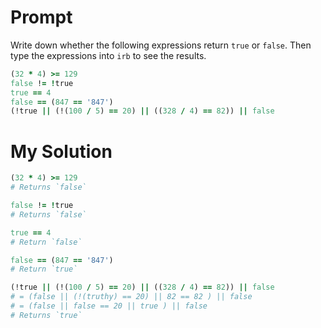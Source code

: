 # Prompt

Write down whether the following expressions return `true` or `false`. Then type the expressions into `irb` to see the results.

```ruby
(32 * 4) >= 129
false != !true
true == 4
false == (847 == '847')
(!true || (!(100 / 5) == 20) || ((328 / 4) == 82)) || false
```

# My Solution

```ruby
(32 * 4) >= 129
# Returns `false`

false != !true
# Returns `false`

true == 4
# Return `false`

false == (847 == '847')
# Return `true`

(!true || (!(100 / 5) == 20) || ((328 / 4) == 82)) || false
# = (false || (!(truthy) == 20) || 82 == 82 ) || false
# = (false || false == 20 || true ) || false
# Returns `true`
```
